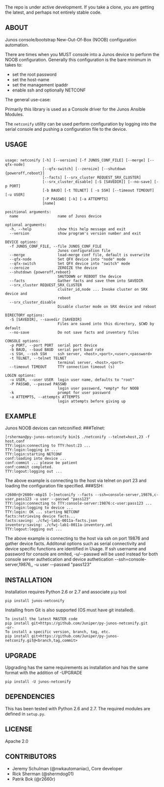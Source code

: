 The repo is under active development.  If you take a clone, you are getting the latest, and perhaps not entirely stable code.

## ABOUT

Junos console/bootstrap New-Out-Of-Box (NOOB) configuration automation. 

There are times when you MUST console into a Junos device to perform the NOOB configuration.  Generally this configuration is the bare minimum in takes to:

  * set the root password
  * set the host-name
  * set the management ipaddr
  * enable ssh and optionally NETCONF

The general use-case:

Primarily this library is used as a Console driver for the Junos Ansible Modules.

The `netconify` utility can be used perform configuration by logging into the serial console and pushing a configuration file to the device.


## USAGE

````

usage: netconify [-h] [--version] [-f JUNOS_CONF_FILE] [--merge] [--qfx-node]
                 [--qfx-switch] [--zeroize] [--shutdown {poweroff,reboot}]
                 [--facts] [--srx_cluster REQUEST_SRX_CLUSTER]
                 [--srx_cluster_disable] [-S [SAVEDIR]] [--no-save] [-p PORT]
                 [-b BAUD] [-t TELNET] [ -s SSH] [--timeout TIMEOUT] [-u USER]
                 [-P PASSWD] [-k] [-a ATTEMPTS]
                 [name]

positional arguments:
  name                  name of Junos device

optional arguments:
  -h, --help            show this help message and exit
  --version             show program's version number and exit

DEVICE options:
  -f JUNOS_CONF_FILE, --file JUNOS_CONF_FILE
                        Junos configuration file
  --merge               load-merge conf file, default is overwrite
  --qfx-node            Set QFX device into "node" mode
  --qfx-switch          Set QFX device into "switch" mode
  --zeroize             ZEROIZE the device
  --shutdown {poweroff,reboot}
                        SHUTDOWN or REBOOT the device
  --facts               Gather facts and save them into SAVEDIR
  --srx_cluster REQUEST_SRX_CLUSTER
                        cluster_id,node ... Invoke cluster on SRX device and
                        reboot
  --srx_cluster_disable
                        Disable cluster mode on SRX device and reboot

DIRECTORY options:
  -S [SAVEDIR], --savedir [SAVEDIR]
                        Files are saved into this directory, $CWD by default
  --no-save             Do not save facts and inventory files

CONSOLE options:
  -p PORT, --port PORT  serial port device
  -b BAUD, --baud BAUD  serial port baud rate
  -s SSH, --ssh SSH     ssh server, <host>,<port>,<user>,<password>
  -t TELNET, --telnet TELNET
                        terminal server, <host>,<port>
  --timeout TIMEOUT     TTY connection timeout (s)

LOGIN options:
  -u USER, --user USER  login user name, defaults to "root"
  -P PASSWD, --passwd PASSWD
                        login user password, *empty* for NOOB
  -k                    prompt for user password
  -a ATTEMPTS, --attempts ATTEMPTS
                        login attempts before giving up
````

## EXAMPLE

Junos NOOB devices can netconified:
###Telnet:
````
[rsherman@py-junos-netconify bin]$ ./netconify --telnet=host,23 -f host.conf
TTY:login:connecting to TTY:host:23 ...
TTY:login:logging in ...
TTY:login:starting NETCONF
conf:loading into device ...
conf:commit ... please be patient
conf:commit completed.
TTY:logout:logging out ...
````
The above example is connecting to the host via telnet on port 23 and loading the configuration file specified.
###SSH:
````
r2600r@r2600r-mbp15 [~]netconify --facts --ssh=console-server,19876,c-user,pass123 -u user --passwd "pass123"
TTY:login:connecting to TTY:console-server:19876:c-user:pass123 ...
TTY:login:logging to device ...
TTY:login: OK ... starting NETCONF
facts:retrieving device facts...
facts:saving: ./cfwj-lab1-0011a-facts.json
inventory:saving: ./cfwj-lab1-0011a-inventory.xml
TTY:logout:logging out ...
````
The above example is connecting to the host via ssh on port 19876 and gather device facts. Additonal options such as serial connectivity and device specific functions are identified in Usage. If ssh username and password for console are omited, -u/--passwd will be used instead for both console server authetication and device authetication --ssh=console-server,19876,, -u user --passwd "pass123"

## INSTALLATION

Installation requires Python 2.6 or 2.7 and associate `pip` tool

    pip install junos-netconify
	
Installing from Git is also supported (OS must have git installed).

	To install the latest MASTER code
	pip install git+https://github.com/Juniper/py-junos-netconify.git
	-or-
	To install a specific version, branch, tag, etc.
	pip install git+https://github.com/Juniper/py-junos-netconify.git@<branch,tag,commit>
	
## UPGRADE

Upgrading has the same requirements as installation and has the same format with the addition of -UPGRADE

	pip install -U junos-netconify

## DEPENDENCIES

This has been tested with Python 2.6 and 2.7.  The required modules are defined in `setup.py`.

## LICENSE

Apache 2.0
  
## CONTRIBUTORS

  - Jeremy Schulman (@nwkautomaniac), Core developer
  - Rick Sherman (@shermdog01)
  - Patrik Bok (@r2660r)
